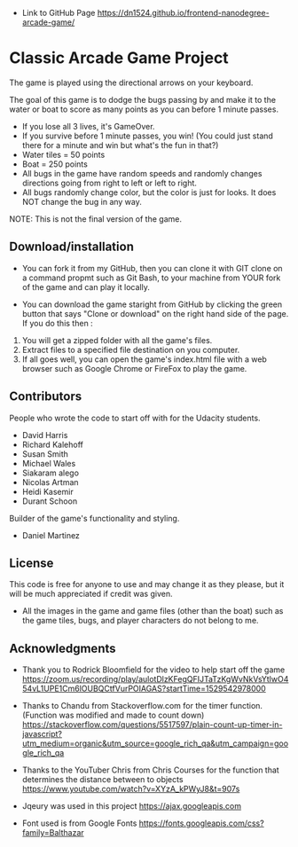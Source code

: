 - Link to GitHub Page https://dn1524.github.io/frontend-nanodegree-arcade-game/

# Classic Arcade Game Project

The game is played using the directional arrows on your keyboard.

The goal of this game is to dodge the bugs passing by and make it to the water or boat to score as many points as you can before 1 minute passes.

- If you lose all 3 lives, it's GameOver.
- If you survive before 1 minute passes, you win! (You could just stand there for a minute and win but what's the fun in that?)
- Water tiles = 50 points
- Boat = 250 points
- All bugs in the game have random speeds and randomly changes directions going from right to left or left to right.
- All bugs randomly change color, but the color is just for looks. It does NOT change the bug in any way.

NOTE: This is not the final version of the game.


## Download/installation

- You can fork it from my GitHub, then you can clone it with GIT clone on a command propmt such as Git Bash, to your machine from YOUR fork of the game and can play it locally.

- You can download the game staright from GitHub by clicking the green button that says "Clone or download" on the right hand side of the page. If you do this then :

1. You will get a zipped folder with all the game's files.
2. Extract files to a specified file destination on you computer.
3. If all goes well, you can open the game's index.html file with a web browser such as Google Chrome or FireFox to play the game.


## Contributors

People who wrote the code to start off with for the Udacity students.
- David Harris
- Richard Kalehoff
- Susan Smith
- Michael Wales
- Siakaram alego
- Nicolas Artman
- Heidi Kasemir
- Durant Schoon
 
 Builder of the game's functionality and styling.
- Daniel Martinez
 
 
## License
 
This code is free for anyone to use and may change it as they please, but it will be much appreciated if credit was given.

- All the images in the game and game files (other than the boat) such as the game tiles, bugs, and player characters do not belong to me.
 
 
## Acknowledgments

- Thank you to Rodrick Bloomfield for the video to help start off the game https://zoom.us/recording/play/aulotDlzKFegQFIJTaTzKgWvNkVsYtlwO454vL1UPE1Cm6lOUBQCtfVurPOIAGAS?startTime=1529542978000

- Thanks to Chandu from Stackoverflow.com for the timer function. (Function was modified and made to count down)
https://stackoverflow.com/questions/5517597/plain-count-up-timer-in-javascript?utm_medium=organic&utm_source=google_rich_qa&utm_campaign=google_rich_qa

- Thanks to the YouTuber Chris from Chris Courses for the function that determines the distance between to objects
https://www.youtube.com/watch?v=XYzA_kPWyJ8&t=907s

- Jqeury was used in this project https://ajax.googleapis.com
- Font used is from Google Fonts https://fonts.googleapis.com/css?family=Balthazar
